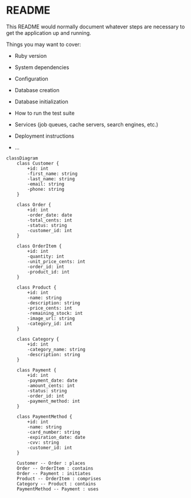 # README

This README would normally document whatever steps are necessary to get the
application up and running.

Things you may want to cover:

* Ruby version

* System dependencies

* Configuration

* Database creation

* Database initialization

* How to run the test suite

* Services (job queues, cache servers, search engines, etc.)

* Deployment instructions

* ...

```mermaid
classDiagram
    class Customer {
        +id: int
        -first_name: string
        -last_name: string
        -email: string
        -phone: string
    }

    class Order {
        +id: int
        -order_date: date
        -total_cents: int
        -status: string
        -customer_id: int
    }

    class OrderItem {
        +id: int
        -quantity: int
        -unit_price_cents: int
        -order_id: int
        -product_id: int
    }

    class Product {
        +id: int
        -name: string
        -description: string
        -price_cents: int
        -remaining_stock: int
        -image_url: string
        -category_id: int
    }

    class Category {
        +id: int
        -category_name: string
        -description: string
    }

    class Payment {
        +id: int
        -payment_date: date
        -amount_cents: int
        -status: string
        -order_id: int
        -payment_method: int
    }

    class PaymentMethod {
        +id: int
        -name: string
        -card_number: string
        -expiration_date: date
        -cvv: string
        -customer_id: int
    }

    Customer -- Order : places
    Order -- OrderItem : contains
    Order -- Payment : initiates
    Product -- OrderItem : comprises
    Category -- Product : contains
    PaymentMethod -- Payment : uses

```